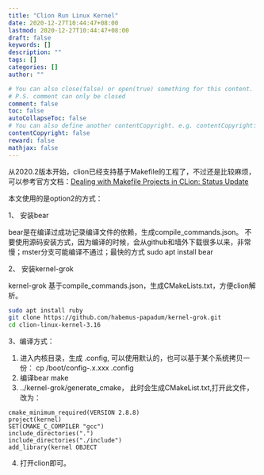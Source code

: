```yaml
---
title: "Clion Run Linux Kernel"
date: 2020-12-27T10:44:47+08:00
lastmod: 2020-12-27T10:44:47+08:00
draft: false
keywords: []
description: ""
tags: []
categories: []
author: ""

# You can also close(false) or open(true) something for this content.
# P.S. comment can only be closed
comment: false
toc: false
autoCollapseToc: false
# You can also define another contentCopyright. e.g. contentCopyright: "This is another copyright."
contentCopyright: false
reward: false
mathjax: false
---
```


<!--more-->

从2020.2版本开始，clion已经支持基于Makefile的工程了，不过还是比较麻烦，可以参考官方文档：[Dealing with Makefile Projects in CLion: Status Update](https://blog.jetbrains.com/clion/2020/02/dealing-with-makefiles/)

本文使用的是option2的方式：

1、 安装bear

bear是在编译过成功记录编译文件的依赖，生成compile_commands.json。
不要使用源码安装方式，因为编译的时候，会从github和墙外下载很多以来，非常慢；mster分支可能编译不通过；最快的方式 sudo apt install bear 

2、 安装kernel-grok

kernel-grok 基于compile_commands.json，生成CMakeLists.txt，方便clion解析。
```bash
sudo apt install ruby
git clone https://github.com/habemus-papadum/kernel-grok.git
cd clion-linux-kernel-3.16
```

3、编译方式：

 1. 进入内核目录，生成 .config, 可以使用默认的，也可以基于某个系统拷贝一份： cp /boot/config-.x.xxx .config
 2. 编译bear make
 3. ../kernel-grok/generate_cmake， 此时会生成CMakeList.txt,打开此文件，改为：
 ```
cmake_minimum_required(VERSION 2.8.8)
project(kernel)
SET(CMAKE_C_COMPILER "gcc")
include_directories(".")
include_directories("./include")                                         
add_library(kernel OBJECT

```
 4. 打开clion即可。
